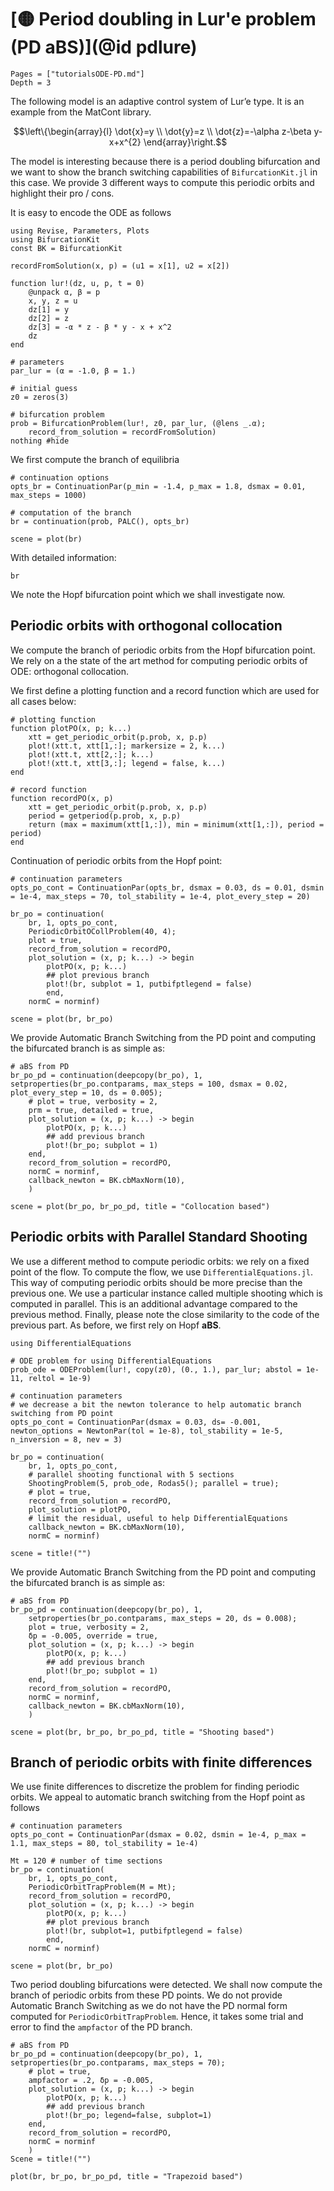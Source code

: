 # [🟡 Period doubling in Lur'e problem (PD aBS)](@id pdlure)

```@contents
Pages = ["tutorialsODE-PD.md"]
Depth = 3
```

The following model is an adaptive control system of Lur’e type. It is an example from the MatCont library.

$$\left\{\begin{array}{l}
\dot{x}=y \\
\dot{y}=z \\
\dot{z}=-\alpha z-\beta y-x+x^{2}
\end{array}\right.$$


The model is interesting because there is a period doubling bifurcation and we want to show the branch switching capabilities of `BifurcationKit.jl` in this case. We provide 3 different ways to compute this periodic orbits and highlight their pro / cons.

It is easy to encode the ODE as follows

```@example TUTLURE
using Revise, Parameters, Plots
using BifurcationKit
const BK = BifurcationKit

recordFromSolution(x, p) = (u1 = x[1], u2 = x[2])

function lur!(dz, u, p, t = 0)
	@unpack α, β = p
	x, y, z = u
	dz[1] = y
	dz[2] =	z
	dz[3] = -α * z - β * y - x + x^2
	dz
end

# parameters
par_lur = (α = -1.0, β = 1.)

# initial guess
z0 = zeros(3)

# bifurcation problem
prob = BifurcationProblem(lur!, z0, par_lur, (@lens _.α);
    record_from_solution = recordFromSolution)
nothing #hide
```

We first compute the branch of equilibria

```@example TUTLURE
# continuation options
opts_br = ContinuationPar(p_min = -1.4, p_max = 1.8, dsmax = 0.01, max_steps = 1000)

# computation of the branch
br = continuation(prob, PALC(), opts_br)

scene = plot(br)
```

With detailed information:

```@example TUTLURE
br
```

We note the Hopf bifurcation point which we shall investigate now.

## Periodic orbits with orthogonal collocation

We compute the branch of periodic orbits from the Hopf bifurcation point.
We rely on a the state of the art method for computing periodic orbits of ODE: orthogonal collocation.

We first define a plotting function and a record function which are used for all cases below:

```@example TUTLURE
# plotting function
function plotPO(x, p; k...)
	xtt = get_periodic_orbit(p.prob, x, p.p)
	plot!(xtt.t, xtt[1,:]; markersize = 2, k...)
	plot!(xtt.t, xtt[2,:]; k...)
	plot!(xtt.t, xtt[3,:]; legend = false, k...)
end

# record function
function recordPO(x, p)
	xtt = get_periodic_orbit(p.prob, x, p.p)
	period = getperiod(p.prob, x, p.p)
	return (max = maximum(xtt[1,:]), min = minimum(xtt[1,:]), period = period)
end
```

Continuation of periodic orbits from the Hopf point:

```@example TUTLURE
# continuation parameters
opts_po_cont = ContinuationPar(opts_br, dsmax = 0.03, ds = 0.01, dsmin = 1e-4, max_steps = 70, tol_stability = 1e-4, plot_every_step = 20)

br_po = continuation(
	br, 1, opts_po_cont,
	PeriodicOrbitOCollProblem(40, 4);
	plot = true,
	record_from_solution = recordPO,
	plot_solution = (x, p; k...) -> begin
		plotPO(x, p; k...)
		## plot previous branch
		plot!(br, subplot = 1, putbifptlegend = false)
		end,
	normC = norminf)

scene = plot(br, br_po)
```

We provide Automatic Branch Switching from the PD point and computing the bifurcated branch is as simple as:

```@example TUTLURE
# aBS from PD
br_po_pd = continuation(deepcopy(br_po), 1, setproperties(br_po.contparams, max_steps = 100, dsmax = 0.02, plot_every_step = 10, ds = 0.005);
	# plot = true, verbosity = 2,
	prm = true, detailed = true,
	plot_solution = (x, p; k...) -> begin
		plotPO(x, p; k...)
		## add previous branch
		plot!(br_po; subplot = 1)
	end,
	record_from_solution = recordPO,
	normC = norminf,
	callback_newton = BK.cbMaxNorm(10),
	)

scene = plot(br_po, br_po_pd, title = "Collocation based")
```

## Periodic orbits with Parallel Standard Shooting

We use a different method to compute periodic orbits: we rely on a fixed point of the flow. To compute the flow, we use `DifferentialEquations.jl`. This way of computing periodic orbits should be more precise than the previous one. We use a particular instance called multiple shooting which is computed in parallel. This is an additional advantage compared to the previous method. Finally, please note the close similarity to the code of the previous part. As before, we first rely on Hopf **aBS**.

```@example TUTLURE
using DifferentialEquations

# ODE problem for using DifferentialEquations
prob_ode = ODEProblem(lur!, copy(z0), (0., 1.), par_lur; abstol = 1e-11, reltol = 1e-9)

# continuation parameters
# we decrease a bit the newton tolerance to help automatic branch switching from PD point
opts_po_cont = ContinuationPar(dsmax = 0.03, ds= -0.001, newton_options = NewtonPar(tol = 1e-8), tol_stability = 1e-5, n_inversion = 8, nev = 3)

br_po = continuation(
	br, 1, opts_po_cont,
	# parallel shooting functional with 5 sections
	ShootingProblem(5, prob_ode, Rodas5(); parallel = true);
	# plot = true,
	record_from_solution = recordPO,
	plot_solution = plotPO,
	# limit the residual, useful to help DifferentialEquations
	callback_newton = BK.cbMaxNorm(10),
	normC = norminf)

scene = title!("")
```

We provide Automatic Branch Switching from the PD point and computing the bifurcated branch is as simple as:

```@example TUTLURE
# aBS from PD
br_po_pd = continuation(deepcopy(br_po), 1, 
	setproperties(br_po.contparams, max_steps = 20, ds = 0.008);
	plot = true, verbosity = 2,
	δp = -0.005, override = true,
	plot_solution = (x, p; k...) -> begin
		plotPO(x, p; k...)
		## add previous branch
		plot!(br_po; subplot = 1)
	end,
	record_from_solution = recordPO,
	normC = norminf,
	callback_newton = BK.cbMaxNorm(10),
	)

scene = plot(br, br_po, br_po_pd, title = "Shooting based")
```

## Branch of periodic orbits with finite differences

We use finite differences to discretize the problem for finding periodic orbits. We appeal to automatic branch switching from the Hopf point as follows

```@example TUTLURE
# continuation parameters
opts_po_cont = ContinuationPar(dsmax = 0.02, dsmin = 1e-4, p_max = 1.1, max_steps = 80, tol_stability = 1e-4)

Mt = 120 # number of time sections
br_po = continuation(
	br, 1, opts_po_cont,
	PeriodicOrbitTrapProblem(M = Mt);
	record_from_solution = recordPO,
	plot_solution = (x, p; k...) -> begin
		plotPO(x, p; k...)
		## plot previous branch
		plot!(br, subplot=1, putbifptlegend = false)
		end,
	normC = norminf)

scene = plot(br, br_po)
```

Two period doubling bifurcations were detected. We shall now compute the branch of periodic orbits from these PD points. We do not provide Automatic Branch Switching as we do not have the PD normal form computed for `PeriodicOrbitTrapProblem`. Hence, it takes some trial and error to find the `ampfactor` of the PD branch.

```@example TUTLURE
# aBS from PD
br_po_pd = continuation(deepcopy(br_po), 1, setproperties(br_po.contparams, max_steps = 70);
	# plot = true,
	ampfactor = .2, δp = -0.005,
	plot_solution = (x, p; k...) -> begin
		plotPO(x, p; k...)
		## add previous branch
		plot!(br_po; legend=false, subplot=1)
	end,
	record_from_solution = recordPO,
	normC = norminf
	)
Scene = title!("")
```

```@example TUTLURE
plot(br, br_po, br_po_pd, title = "Trapezoid based")
```